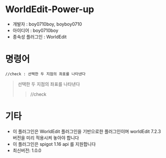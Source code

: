 # WorldEdit-Power-up

- 개발자 : boy0710boy, boyboy0710
- 아이디어 : boy0710boy
- 종속성 플러그인 : WorldEdit

# 명령어

    //check : 선택한 두 지점의 좌표를 나타낸다
>선택한 두 지점의 좌표를 나타낸다
> >    //check

# 기타
- 이 플러그인은 WorldEdit 플러그인을 기반으로한 플러그인이며 worldEdit 7.2.3버전을 미리 적용시켜 놓아야 합니다
- 이 플러그인은 spigot 1.16 api 를 지원합니다
- 최신버전: 1.0.0



